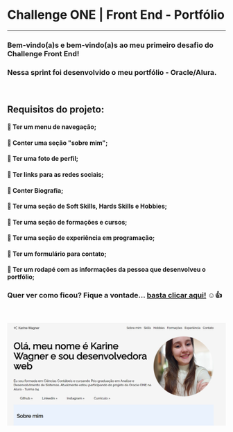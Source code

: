# Challenge ONE | Front End - Portfólio

---

### Bem-vindo(a)s e bem-vindo(a)s ao meu primeiro desafio do Challenge Front End!

### Nessa sprint foi desenvolvido o meu portfólio - Oracle/Alura.

</br>

## Requisitos do projeto:

#### 🔹 Ter um menu de navegação;

#### 🔹 Conter uma seção "sobre mim";

#### 🔹 Ter uma foto de perfil;

#### 🔹 Ter links para as redes sociais;

#### 🔹 Conter Biografia;

#### 🔹 Ter uma seção de Soft Skills, Hards Skills e Hobbies;

#### 🔹 Ter uma seção de formações e cursos;

#### 🔹 Ter uma seção de experiência em programação;

#### 🔹 Ter um formulário para contato;

#### 🔹 Ter um rodapé com as informações da pessoa que desenvolveu o portfólio;

### Quer ver como ficou? Fique a vontade... [basta clicar aqui!](https://rocketmovies22.netlify.app/) ☺️👍

</br>

![preview](./.github/preview.png)

</br>
